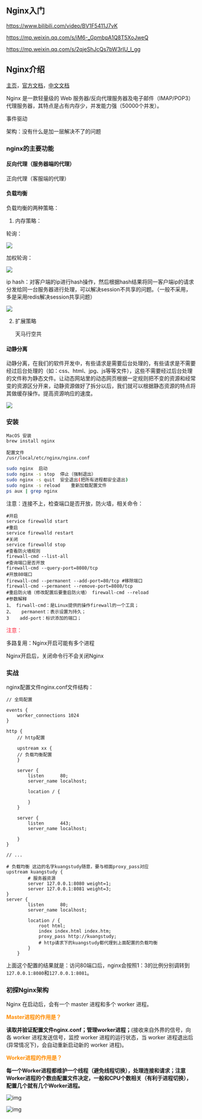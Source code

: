 Nginx入门
-----




https://www.bilibili.com/video/BV1F5411J7vK

https://mp.weixin.qq.com/s/iM6-_GpmbpA1Q8T5XoJweQ

https://mp.weixin.qq.com/s/2qjeShJcQs7bW3rIU_I_gg

## Nginx介绍

[主页](http://nginx.org/)，[官方文档](http://nginx.org/en/docs/)，[中文文档](https://www.nginx.cn/doc/)

Nginx 是一款轻量级的 Web 服务器/反向代理服务器及电子邮件（IMAP/POP3）代理服务器，其特点是占有内存少，并发能力强（50000个并发）。

事件驱动

架构：没有什么是加一层解决不了的问题



### nginx的主要功能

#### 反向代理（服务器端的代理）

正向代理（客服端的代理）

#### 负载均衡

负载均衡的两种策略：

1. 内存策略：

轮询：

![](../../images/LearnBeingDeveloper-057.jpg)

加权轮询：

![](../../images/LearnBeingDeveloper-058.jpg)

ip hash：对客户端的ip进行hash操作，然后根据hash结果将同一客户端ip的请求分发给同一台服务器进行处理，可以解决session不共享的问题。（一般不采用，多是采用redis解决session共享问题）

![](../../images/LearnBeingDeveloper-059.jpg)

2. 扩展策略

   天马行空共



#### 动静分离

动静分离，在我们的软件开发中，有些请求是需要后台处理的，有些请求是不需要经过后台处理的（如：css、html、jpg、js等等文件），这些不需要经过后台处理的文件称为静态文件。让动态网站里的动态网页根据一定规则把不变的资源和经常变的资源区分开来，动静资源做好了拆分以后，我们就可以根据静态资源的特点将其做缓存操作。提高资源响应的速度。

![](../../images/LearnBeingDeveloper-060.jpg)


### 安装

```
MacOS 安装
brew install nginx

配置文件
/usr/local/etc/nginx/nginx.conf
```

```bash
sudo nginx  启动
sudo nginx -s stop	停止（强制退出）
sudo nginx -s quit	安全退出(把所有进程都安全退出)
sudo nginx -s reload	重新加载配置文件
ps aux | grep nginx 
```
注意：连接不上，检查端口是否开放，防火墙，相关命令：

```
#开启
service firewalld start
#重启
service firewalld restart
#关闭
service firewalld stop
#查看防火墙规则
firewall-cmd --list-all
#查询端口是否开放
firewall-cmd --query-port=8080/tcp
#开放80端口
firewall-cmd --permanent --add-port=80/tcp #移除端口
firewall-cmd --permanent --remove-port=8080/tcp
#重启防火墙（修改配置后要重启防火墙） firewall-cmd --reload
#参数解释
1、 firwall-cmd：是Linux提供的操作firewall的一个工具； 
2、   permanent：表示设置为持久；
3    add-port：标识添加的端口；
```

<font color=#FF263D>注意：</font>

多路复用：Nginx开启可能有多个进程

Nginx开启后，关闭命令行不会关闭Nginx



### 实战

nginx配置文件nginx.conf文件结构：

```properties
// 全局配置

events {
	worker_connections 1024
}

http {
	// http配置
	
	upstream xx {
	// 负载均衡配置
	}
	
	server {
		listen		80;
		server_name localhost;
		
		location / {
		
		}
	}
	
	server {
		listen		443;
		server_name localhost;
		
	}
}
```



```properties
// ...

# 负载均衡 这边的名字kuangstudy随意，要与相面proxy_pass对应
upstream kuangstudy {
		# 服务器资源
		server 127.0.0.1:8080 weight=1;
		server 127.0.0.1:8081 weight=3;
}
server {
		listen		80;
		server_name localhost;
		
		location / {
			root html;
			index index.html index.htm;
			proxy_pass http://kuangstudy;
			# http请求下的kuangstudy都代理到上面配置的负载均衡
		}
	}

```

上面这个配置的结果就是：访问80端口后，nginx会按照1：3的比例分别调转到`127.0.0.1:8080`和`127.0.0.1:8081`。







### 初探Nginx架构

Nginx 在启动后，会有一个 master 进程和多个 worker 进程。

<font color=#FF8C00>**Master进程的作用是？**</font>

**读取并验证配置文件nginx.conf；管理worker进程；**(接收来自外界的信号，向各 worker 进程发送信号，监控 worker 进程的运行状态，当 worker 进程退出后(异常情况下)，会自动重新启动新的 worker 进程)。

<font color=#FF8C00>**Worker进程的作用是？**</font>

**每一个Worker进程都维护一个线程（避免线程切换），处理连接和请求；注意Worker进程的个数由配置文件决定，一般和CPU个数相关（有利于进程切换），配置几个就有几个Worker进程。**

![img](https://atts.w3cschool.cn/attachments/image/wk/nginx/chapter-2-1.png)

![img](https://pic3.zhimg.com/v2-0951372e22a6314b1e9b520b3cd6b3b6_b.jpg)





















